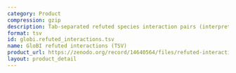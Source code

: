 ```yaml
---
category: Product
compression: gzip
description: Tab-separated refuted species interaction pairs (interpreted names)
format: tsv
id: globi.refuted_interactions.tsv
name: GloBI refuted interactions (TSV)
product_url: https://zenodo.org/record/14640564/files/refuted-interactions.tsv.gz
layout: product_detail
---
```

